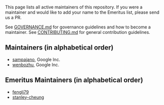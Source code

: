 This page lists all active maintainers of this repository. If you were a
maintainer and would like to add your name to the Emeritus list, please send us a
PR.

See [GOVERNANCE.md](https://github.com/grpc/grpc-community/blob/master/governance.md)
for governance guidelines and how to become a maintainer.
See [CONTRIBUTING.md](https://github.com/grpc/grpc-community/blob/master/CONTRIBUTING.md)
for general contribution guidelines.

## Maintainers (in alphabetical order)
- [sampajano](https://github.com/sampajano), Google Inc.
- [wenbozhu](https://github.com/wenbozhu), Google Inc.

## Emeritus Maintainers (in alphabetical order)
- [fengli79](https://github.com/fengli79)
- [stanley-cheung](https://github.com/stanley-cheung)
